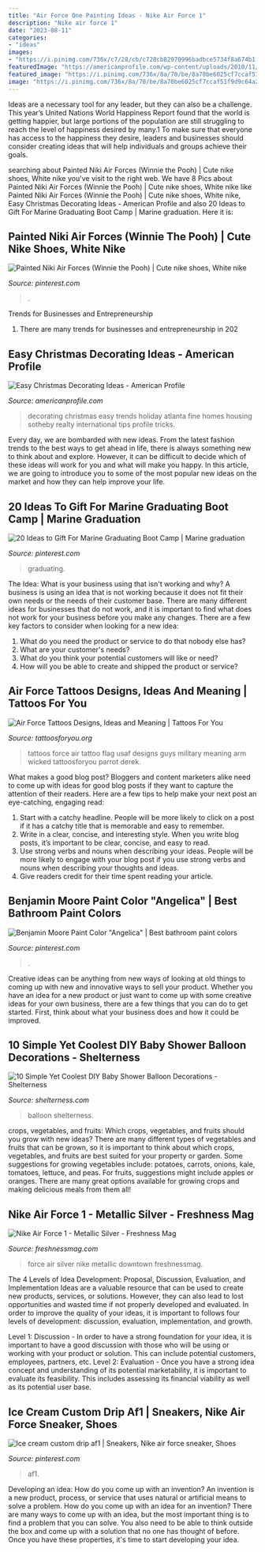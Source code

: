 ```yaml
---
title: "Air Force One Painting Ideas - Nike Air Force 1"
description: "Nike air force 1"
date: "2023-08-11"
categories:
- "ideas"
images:
- "https://i.pinimg.com/736x/c7/28/cb/c728cb82970996badbce5734f8a674b1.jpg"
featuredImage: "https://americanprofile.com/wp-content/uploads/2010/11/easy-holiday-decorating.jpg"
featured_image: "https://i.pinimg.com/736x/8a/70/be/8a70be6025cf7ccaf51f9d9c64a2beba.jpg"
image: "https://i.pinimg.com/736x/8a/70/be/8a70be6025cf7ccaf51f9d9c64a2beba.jpg"
---
```



Ideas are a necessary tool for any leader, but they can also be a challenge. This year’s United Nations World Happiness Report found that the world is getting happier, but large portions of the population are still struggling to reach the level of happiness desired by many.1 To make sure that everyone has access to the happiness they desire, leaders and businesses should consider creating ideas that will help individuals and groups achieve their goals.

	

		
searching about Painted Niki Air Forces (Winnie the Pooh) | Cute nike shoes, White nike you've visit to the right web. We have 8 Pics about Painted Niki Air Forces (Winnie the Pooh) | Cute nike shoes, White nike like Painted Niki Air Forces (Winnie the Pooh) | Cute nike shoes, White nike, Easy Christmas Decorating Ideas - American Profile and also 20 Ideas to Gift For Marine Graduating Boot Camp | Marine graduation. Here it is:
		
    
## Painted Niki Air Forces (Winnie The Pooh) | Cute Nike Shoes, White Nike

<img loading=lazy src="https://i.pinimg.com/736x/fa/6d/66/fa6d66bf4ebcb57f6772295780adca1d.jpg" onerror="this.onerror=null;this.src='https://tse1.mm.bing.net/th?id=OIP.Mf9m_KbHQeRE7h_w_panOgHaHa&amp;pid=15.1';" alt="Painted Niki Air Forces (Winnie the Pooh) | Cute nike shoes, White nike">

_Source: pinterest.com_

>. 

	

Trends for Businesses and Entrepreneurship
1. There are many trends for businesses and entrepreneurship in 202
    
## Easy Christmas Decorating Ideas - American Profile

<img loading=lazy src="https://americanprofile.com/wp-content/uploads/2010/11/easy-holiday-decorating.jpg" onerror="this.onerror=null;this.src='https://tse1.mm.bing.net/th?id=OIP.LrxsjGZymNY0MR_KwpbpVAHaLH&amp;pid=15.1';" alt="Easy Christmas Decorating Ideas - American Profile">

_Source: americanprofile.com_

>decorating christmas easy trends holiday atlanta fine homes housing sotheby realty international tips profile tricks. 

	

Every day, we are bombarded with new ideas. From the latest fashion trends to the best ways to get ahead in life, there is always something new to think about and explore. However, it can be difficult to decide which of these ideas will work for you and what will make you happy. In this article, we are going to introduce you to some of the most popular new ideas on the market and how they can help improve your life.

    
## 20 Ideas To Gift For Marine Graduating Boot Camp | Marine Graduation

<img loading=lazy src="https://i.pinimg.com/736x/b9/9f/06/b99f06074858394a827e67f67fa6abed.jpg" onerror="this.onerror=null;this.src='https://tse1.mm.bing.net/th?id=OIP.uoRt1OLNDJWK9j7MldKX0QHaLG&amp;pid=15.1';" alt="20 Ideas to Gift For Marine Graduating Boot Camp | Marine graduation">

_Source: pinterest.com_

>graduating. 

	

The Idea: What is your business using that isn't working and why?
A business is using an idea that is not working because it does not fit their own needs or the needs of their customer base. There are many different ideas for businesses that do not work, and it is important to find what does not work for your business before you make any changes. There are a few key factors to consider when looking for a new idea:
1) What do you need the product or service to do that nobody else has?
2) What are your customer's needs?
3) What do you think your potential customers will like or need?
4) How will you be able to create and shipped the product or service?

    
## Air Force Tattoos Designs, Ideas And Meaning | Tattoos For You

<img loading=lazy src="https://www.tattoosforyou.org/wp-content/uploads/2016/03/Air-Force-Tattoos-for-Men.jpg" onerror="this.onerror=null;this.src='https://tse3.mm.bing.net/th?id=OIP.maS-yfxdUpTmoD69MvjOLAHaE8&amp;pid=15.1';" alt="Air Force Tattoos Designs, Ideas and Meaning | Tattoos For You">

_Source: tattoosforyou.org_

>tattoos force air tattoo flag usaf designs guys military meaning arm wicked tattoosforyou parrot derek. 

	

What makes a good blog post?
Bloggers and content marketers alike need to come up with ideas for good blog posts if they want to capture the attention of their readers. Here are a few tips to help make your next post an eye-catching, engaging read: 
1. Start with a catchy headline. People will be more likely to click on a post if it has a catchy title that is memorable and easy to remember.
2. Write in a clear, concise, and interesting style. When you write blog posts, it’s important to be clear, concise, and easy to read.
3. Use strong verbs and nouns when describing your ideas. People will be more likely to engage with your blog post if you use strong verbs and nouns when describing your thoughts and ideas.
4. Give readers credit for their time spent reading your article.

    
## Benjamin Moore Paint Color &quot;Angelica&quot; | Best Bathroom Paint Colors

<img loading=lazy src="https://i.pinimg.com/736x/8a/70/be/8a70be6025cf7ccaf51f9d9c64a2beba.jpg" onerror="this.onerror=null;this.src='https://tse2.mm.bing.net/th?id=OIP.7T26BQxK--1Vk5rM28ELgwHaJ3&amp;pid=15.1';" alt="Benjamin Moore Paint Color &quot;Angelica&quot; | Best bathroom paint colors">

_Source: pinterest.com_

>. 

	

Creative ideas can be anything from new ways of looking at old things to coming up with new and innovative ways to sell your product. Whether you have an idea for a new product or just want to come up with some creative ideas for your own business, there are a few things that you can do to get started. First, think about what your business does and how it could be improved.

    
## 10 Simple Yet Coolest DIY Baby Shower Balloon Decorations - Shelterness

<img loading=lazy src="https://i.shelterness.com/2016/05/simple-yet-coolest-diy-baby-shower-balloon-decorations-7.jpg" onerror="this.onerror=null;this.src='https://tse4.mm.bing.net/th?id=OIP.YFkqqzB-vWBIyv6iZ5FEZQAAAA&amp;pid=15.1';" alt="10 Simple Yet Coolest DIY Baby Shower Balloon Decorations - Shelterness">

_Source: shelterness.com_

>balloon shelterness. 

	

crops, vegetables, and fruits: Which crops, vegetables, and fruits should you grow with new ideas?
There are many different types of vegetables and fruits that can be grown, so it is important to think about which crops, vegetables, and fruits are best suited for your property or garden. Some suggestions for growing vegetables include: potatoes, carrots, onions, kale, tomatoes, lettuce, and peas. For fruits, suggestions might include apples or oranges. There are many great options available for growing crops and making delicious meals from them all!

    
## Nike Air Force 1 - Metallic Silver - Freshness Mag

<img loading=lazy src="https://www.freshnessmag.com/.image/t_share/MTM2NjI4NTk2MjIyODYyOTQ1/nike-air-force-1---metallic-silver-01.jpg" onerror="this.onerror=null;this.src='https://tse1.mm.bing.net/th?id=OIP.T0H4JZUEqAoxfnfrnj0onAHaF2&amp;pid=15.1';" alt="Nike Air Force 1 - Metallic Silver - Freshness Mag">

_Source: freshnessmag.com_

>force air silver nike metallic downtown freshnessmag. 

	

The 4 Levels of Idea Development: Proposal, Discussion, Evaluation, and Implementation
Ideas are a valuable resource that can be used to create new products, services, or solutions. However, they can also lead to lost opportunities and wasted time if not properly developed and evaluated.
In order to improve the quality of your ideas, it is important to follows four levels of development: discussion, evaluation, implementation, and growth.

Level 1: Discussion - In order to have a strong foundation for your idea, it is important to have a good discussion with those who will be using or working with your product or solution. This can include potential customers, employees, partners, etc. Level 2: Evaluation - Once you have a strong idea concept and understanding of its potential marketability, it is important to evaluate its feasibility. This includes assessing its financial viability as well as its potential user base.

    
## Ice Cream Custom Drip Af1 | Sneakers, Nike Air Force Sneaker, Shoes

<img loading=lazy src="https://i.pinimg.com/736x/c7/28/cb/c728cb82970996badbce5734f8a674b1.jpg" onerror="this.onerror=null;this.src='https://tse1.mm.bing.net/th?id=OIP.UwKTaTRgApIdSUUwvtpJvgHaJ3&amp;pid=15.1';" alt="Ice cream custom drip af1 | Sneakers, Nike air force sneaker, Shoes">

_Source: pinterest.com_

>af1. 

	

Developing an idea: How do you come up with an invention?
An invention is a new product, process, or service that uses natural or artificial means to solve a problem. How do you come up with an idea for an invention? There are many ways to come up with an idea, but the most important thing is to find a problem that you can solve. You also need to be able to think outside the box and come up with a solution that no one has thought of before. Once you have these properties, it's time to start developing your idea.

